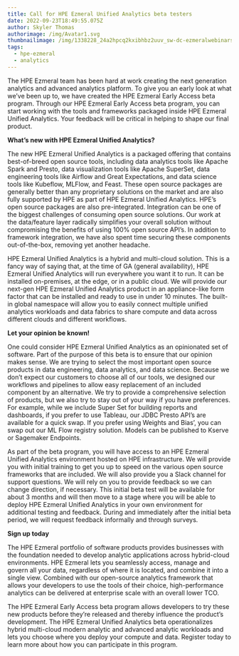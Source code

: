 ```yaml
---
title: Call for HPE Ezmeral Unified Analytics beta testers
date: 2022-09-23T18:49:55.075Z
author: Skyler Thomas
authorimage: /img/Avatar1.svg
thumbnailimage: /img/1338228_24a2hpcq2kxibhbz2uuv_sw-dc-ezmeralwebinars-220921-ezmeralunifanlytcs-v3c.jpg
tags:
  - hpe-ezmeral
  - analytics
---
```

The HPE Ezmeral team has been hard at work creating the next generation analytics and advanced analytics platform. To give you an early look at what we’ve been up to, we have created the HPE Ezmeral Early Access beta program. Through our HPE Ezmeral Early Access beta program, you can start working with the tools and frameworks packaged inside HPE Ezmeral Unified Analytics. Your feedback will be critical in helping to shape our final product.

**What’s new with HPE Ezmeral Unified Analytics?**

The new HPE Ezmeral Unified Analytics is a packaged offering that contains best-of-breed open source tools, including data analytics tools like Apache Spark and Presto, data visualization tools like Apache SuperSet, data engineering tools like Airflow and Great Expectations, and data science tools like Kubeflow, MLFlow, and Feast. These open source packages are generally better than any proprietary solutions on the market and are also fully supported by HPE as part of HPE Ezmeral Unified Analytics. HPE’s open source packages are also pre-integrated. Integration can be one of the biggest challenges of consuming open source solutions. Our work at the data/feature layer radically simplifies your overall solution without compromising the benefits of using 100% open source API’s. In addition to framework integration, we have also spent time securing these components out-of-the-box, removing yet another headache.

HPE Ezmeral Unified Analytics is a hybrid and multi-cloud solution. This is a fancy way of saying that, at the time of GA (general availability), HPE Ezmeral Unified Analytics will run everywhere you want it to run. It can be installed on-premises, at the edge, or in a public cloud. We will provide our next-gen HPE Ezmeral Unified Analytics product in an appliance-like form factor that can be installed and ready to use in under 10 minutes. The built-in global namespace will allow you to easily connect multiple unified analytics workloads and data fabrics to share compute and data across different clouds and different workflows.

**Let your opinion be known!**

One could consider HPE Ezmeral Unified Analytics as an opinionated set of software. Part of the purpose of this beta is to ensure that our opinion makes sense. We are trying to select the most important open source products in data engineering, data analytics, and data science. Because we don’t expect our customers to choose all of our tools, we designed our workflows and pipelines to allow easy replacement of an included component by an alternative. We try to provide a comprehensive selection of products, but we also try to stay out of your way if you have preferences. For example, while we include Super Set for building reports and dashboards, if you prefer to use Tableau, our JDBC Presto API’s are available for a quick swap. If you prefer using Weights and Bias’, you can swap out our ML Flow registry solution. Models can be published to Kserve or Sagemaker Endpoints.

As part of the beta program, you will have access to an HPE Ezmeral Unified Analytics environment hosted on HPE infrastructure. We will provide you with initial training to get you up to speed on the various open source frameworks that are included. We will also provide you a Slack channel for support questions. We will rely on you to provide feedback so we can change direction, if necessary. This initial beta test will be available for about 3 months and will then move to a stage where you will be able to deploy HPE Ezmeral Unified Analytics in your own environment for additional testing and feedback. During and immediately after the initial beta period, we will request feedback informally and through surveys.

**Sign up today**

The HPE Ezmeral portfolio of software products provides businesses with the foundation needed to develop analytic applications across hybrid-cloud environments. HPE Ezmeral lets you seamlessly access, manage and govern all your data, regardless of where it is located, and combine it into a single view. Combined with our open-source analytics framework that allows your developers to use the tools of their choice, high-performance analytics can be delivered at enterprise scale with an overall lower TCO.

The HPE Ezmeral Early Access beta program allows developers to try these new products before they’re released and thereby influence the product’s development. The HPE Ezmeral Unified Analytics beta operationalizes hybrid multi-cloud modern analytic and advanced analytic workloads and lets you choose where you deploy your compute and data. Register today to learn more about how you can participate in this program.